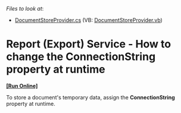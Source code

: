 <!-- default file list -->
*Files to look at*:

* [DocumentStoreProvider.cs](./CS/ConfigureConnectionStringAtRuntime.Web/DocumentStoreProvider.cs) (VB: [DocumentStoreProvider.vb](./VB/ConfigureConnectionStringAtRuntime.Web/DocumentStoreProvider.vb))
<!-- default file list end -->
# Report (Export) Service - How to change the ConnectionString property at runtime
<!-- run online -->
**[[Run Online]](https://codecentral.devexpress.com/e4371)**
<!-- run online end -->


<p>To store a document's temporary data, assign the <strong>ConnectionString</strong> property at runtime.</p>

<br/>


